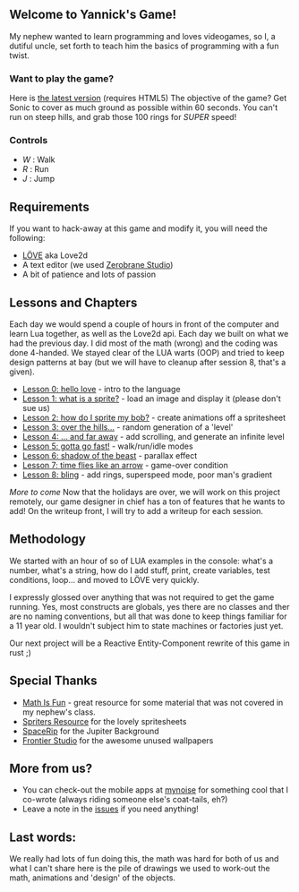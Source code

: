 ## Welcome to Yannick's Game!

My nephew wanted to learn programming and loves videogames, so I, a dutiful uncle, set forth to teach him the basics of programming with a fun twist.

### Want to play the game?
Here is [the latest version](https://palad1.github.io/Yannicks-s-game/docs/v1) (requires HTML5)
The objective of the game? Get Sonic to cover as much ground as possible within 60 seconds. You can't run on steep hills, and grab those 100 rings for _SUPER_ speed!

### Controls

* *W* : Walk
* *R* : Run
* *J* : Jump


## Requirements
If you want to hack-away at this game and modify it, you will need the following: 

* [LÖVE](https://love2d.org) aka Love2d
* A text editor (we used [Zerobrane Studio](https://studio.zerobrane.com))
* A bit of patience and lots of passion

## Lessons and Chapters

Each day we would spend a couple of hours in front of the computer and learn Lua together, as well as the Love2d api. Each day we built on what we had the previous day. I did most of the math (wrong) and the coding was done 4-handed. We stayed clear of the LUA warts (OOP) and tried to keep design patterns at bay (but we will have to cleanup after session 8, that's a given).

* [Lesson 0: hello love](/0-start) - intro to the language
* [Lesson 1: what is a sprite?](/1-sprite) - load an image and display it (please don't sue us)
* [Lesson 2: how do I sprite my bob?](/2-animations) - create animations off a spritesheet
* [Lesson 3: over the hills...](/3-level) - random generation of a 'level'
* [Lesson 4: ... and far away](/4-scrolling) - add scrolling, and generate an infinite level
* [Lesson 5: gotta go fast!](/5-moving) - walk/run/idle modes
* [Lesson 6: shadow of the beast](/6-background) - parallax effect
* [Lesson 7: time flies like an arrow](/7-timer) - game-over condition
* [Lesson 8: bling](/8-rings) - add rings, superspeed mode, poor man's gradient

_More to come_ Now that the holidays are over, we will work on this project remotely, our game designer in chief has a ton of features that he wants to add! On the writeup front, I will try to add a writeup for each session.

## Methodology

We started with an hour of so of LUA examples in the console: what's a number, what's a string, how do I add stuff, print, create variables, test conditions, loop... and moved to LÖVE very quickly.

I expressly glossed over anything that was not required to get the game running. Yes, most constructs are globals, yes there are no classes and ther are no naming conventions, but all that was done to keep things familiar for a 11 year old. I wouldn't subject him to state machines or factories just yet.

Our next project will be a Reactive Entity-Component rewrite of this game in rust ;)

## Special Thanks

* [Math Is Fun](https://www.mathsisfun.com/sine-cosine-tangent.html) - great resource for some material that was not covered in my nephew's class.
* [Spriters Resource](https://www.spriters-resource.com) for the lovely spritesheets
* [SpaceRip](http://www.spacerip.com) for the Jupiter Background
* [Frontier Studio](http://elitedangerous.com) for the awesome unused wallpapers

## More from us?
* You can check-out the mobile apps at [mynoise](http://mynoise.net) for something cool that I co-wrote (always riding someone else's coat-tails, eh?)
* Leave a note in the [issues](https://github.com/palad1/Yannicks-s-game/issues) if you need anything!

## Last words:
We really had lots of fun doing this, the math was hard for both of us and what I can't share here is the pile of drawings we used to work-out the math, animations and 'design' of the objects. 
